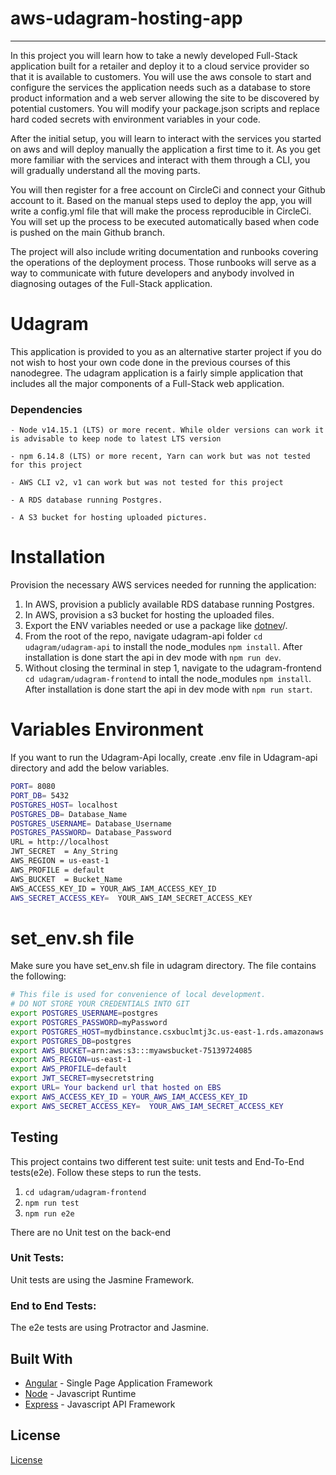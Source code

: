 # aws-udagram-hosting-app

---

In this project you will learn how to take a newly developed Full-Stack application built for a retailer and deploy it to a cloud service provider so that it is available to customers. You will use the aws console to start and configure the services the application needs such as a database to store product information and a web server allowing the site to be discovered by potential customers. You will modify your package.json scripts and replace hard coded secrets with environment variables in your code.

After the initial setup, you will learn to interact with the services you started on aws and will deploy manually the application a first time to it. As you get more familiar with the services and interact with them through a CLI, you will gradually understand all the moving parts.

You will then register for a free account on CircleCi and connect your Github account to it. Based on the manual steps used to deploy the app, you will write a config.yml file that will make the process reproducible in CircleCi. You will set up the process to be executed automatically based when code is pushed on the main Github branch.

The project will also include writing documentation and runbooks covering the operations of the deployment process. Those runbooks will serve as a way to communicate with future developers and anybody involved in diagnosing outages of the Full-Stack application.

# Udagram

This application is provided to you as an alternative starter project if you do not wish to host your own code done in the previous courses of this nanodegree. The udagram application is a fairly simple application that includes all the major components of a Full-Stack web application.



### Dependencies

```
- Node v14.15.1 (LTS) or more recent. While older versions can work it is advisable to keep node to latest LTS version

- npm 6.14.8 (LTS) or more recent, Yarn can work but was not tested for this project

- AWS CLI v2, v1 can work but was not tested for this project

- A RDS database running Postgres.

- A S3 bucket for hosting uploaded pictures.

```

# Installation

Provision the necessary AWS services needed for running the application:

1. In AWS, provision a publicly available RDS database running Postgres. <Place holder for link to classroom article>
1. In AWS, provision a s3 bucket for hosting the uploaded files. <Place holder for tlink to classroom article>
1. Export the ENV variables needed or use a package like [dotnev](https://www.npmjs.com/package/dotenv)/.
1. From the root of the repo, navigate udagram-api folder `cd udagram/udagram-api` to install the node_modules `npm install`. After installation is done start the api in dev mode with `npm run dev`.
1. Without closing the terminal in step 1, navigate to the udagram-frontend `cd udagram/udagram-frontend` to intall the node_modules `npm install`. After installation is done start the api in dev mode with `npm run start`.

# Variables Environment 

If you want to run the Udagram-Api locally, create .env file in Udagram-api directory and add the below variables.

```bash
PORT= 8080
PORT_DB= 5432
POSTGRES_HOST= localhost
POSTGRES_DB= Database_Name
POSTGRES_USERNAME= Database_Username
POSTGRES_PASSWORD= Database_Password
URL = http://localhost
JWT_SECRET  = Any_String
AWS_REGION = us-east-1
AWS_PROFILE = default
AWS_BUCKET  = Bucket_Name
AWS_ACCESS_KEY_ID = YOUR_AWS_IAM_ACCESS_KEY_ID
AWS_SECRET_ACCESS_KEY=  YOUR_AWS_IAM_SECRET_ACCESS_KEY
```
  
# set_env.sh file
Make sure you have set_env.sh file in udagram directory.
The file contains the following:

```bash
# This file is used for convenience of local development.
# DO NOT STORE YOUR CREDENTIALS INTO GIT
export POSTGRES_USERNAME=postgres
export POSTGRES_PASSWORD=myPassword
export POSTGRES_HOST=mydbinstance.csxbuclmtj3c.us-east-1.rds.amazonaws.com
export POSTGRES_DB=postgres
export AWS_BUCKET=arn:aws:s3:::myawsbucket-75139724085
export AWS_REGION=us-east-1
export AWS_PROFILE=default
export JWT_SECRET=mysecretstring
export URL= Your backend url that hosted on EBS
export AWS_ACCESS_KEY_ID = YOUR_AWS_IAM_ACCESS_KEY_ID
export AWS_SECRET_ACCESS_KEY=  YOUR_AWS_IAM_SECRET_ACCESS_KEY
```

## Testing

This project contains two different test suite: unit tests and End-To-End tests(e2e). Follow these steps to run the tests.

1. `cd udagram/udagram-frontend`
1. `npm run test`
1. `npm run e2e`

There are no Unit test on the back-end

### Unit Tests:

Unit tests are using the Jasmine Framework.

### End to End Tests:

The e2e tests are using Protractor and Jasmine.

## Built With

- [Angular](https://angular.io/) - Single Page Application Framework
- [Node](https://nodejs.org) - Javascript Runtime
- [Express](https://expressjs.com/) - Javascript API Framework

## License

[License](LICENSE.txt)
